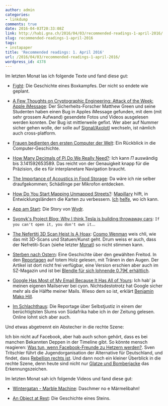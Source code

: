 ```yaml
---
author: admin
categories:
- linkdump
comments: true
date: 2016-04-03T20:33:08Z
link: http://habi.gna.ch/2016/04/03/recommended-readings-1-april-2016/
slug: recommended-readings-1-april-2016
tags:
- instapaper
title: 'Recommended readings: 1. April 2016'
url: /2016/04/03/recommended-readings-1-april-2016/
wordpress_id: 4378
---
```


Im letzten Monat las ich folgende Texte und fand diese gut:





  * [Fight](http://www.nytimes.com/2016/03/28/sports/boxing-youngstown-anthony-taylor-hamzah-aljahmi.html): Die Geschichte eines Boxkampfes. Der nicht so endete wie geplant.


  * [A Few Thoughts on Cryptographic Engineering: Attack of the Week: Apple iMessage](http://blog.cryptographyengineering.com/2016/03/attack-of-week-apple-imessage.html): Der Sicherheits-Forscher Matthew Green und seine Studenten haben einen Bug in Apples iMessage gefunden, mit dem (mit sehr grossem Aufwand) gesendete Fotos und Videos ausgelesen werden konnten. Der Bug ist mittlerweile gefixt. Wer aber auf Nummer sicher gehen wolle, der solle auf [Signal/Axolotl](https://whispersystems.org/) wechseln, ist nämlich auch cross-platform.


  * [Frauen bedienten den ersten Computer der Welt](http://sz-magazin.sueddeutsche.de/texte/anzeigen/43665): Ein Rückblick in die Computer-Geschichte.


  * [How Many Decimals of Pi Do We Really Need?](http://www.jpl.nasa.gov/edu/news/2016/3/16/how-many-decimals-of-pi-do-we-really-need/): Ich kann $\Pi$ auswändig bis 3.141592653589. Das reicht von der Genauigkeit knapp für die Präzision, die es für interplanetare Navigation braucht. 


  * [The Importance of Acoustics in Food Storage](http://www.ediblegeography.com/the-importance-of-acoustics-in-food-storage/): Da wäre ich nie selber draufgekommen; Schädlinge per Mikrofon entdecken.


  * [How Do You Start Mapping Unmapped Streets?](http://kclu.org/post/how-do-you-start-mapping-unmapped-streets): [Mapillary](http://www.mapillary.com/) hilft, in Entwicklungsländern die Karten zu verbessern. [Ich](http://www.mapillary.com/profile/habi) [helfe](https://www.openstreetmap.org/user/habi/history), wo ich kann.


  * [App am Start](http://www.coup-magazin.ch/app-am-start): Die Story von [Wydr](http://www.wydr.co).


  * [Syonyk's Project Blog: Why I think Tesla is building throwaway cars](http://syonyk.blogspot.com/2016/03/is-tesla-building-throwaway-cars.html): `If you can't open it, you don't own it`...


  * [The Nefertiti 3D Scan Heist Is A Hoax](https://cosmowenman.wordpress.com/2016/03/08/the-nefertiti-3d-scan-heist-is-a-hoax/): [Cosmo Wenman](https://cosmowenman.wordpress.com) weis chli, wie das mit 3D-Scans und Statuen/Kunst geht. Drum weiss er auch, dass der Nefretiti-Scan (siehe letzter [Monat](http://habi.gna.ch/2016/03/01/recommended-readings-1-march-2016/)) so nicht stimmen kann.


  * [Sterben nach Ostern](http://reportagen.com/content/sterben-nach-ostern): Eine Geschichte über den gewählten Freitod. In den [Reportagen](http://reportagen.com) auf totem Holz gelesen, mit Tränen in den Augen. Der Artikel ist dort nicht frei verfügbar, eine Version erschien aber auch im SZ-Magazin und ist bei [Blendle für sich lohnende 0.79€ erhältlich](https://blendle.com/i/suddeutsche-zeitung-magazin/die-eltern-gehen-weg/bnl-szmagazin-20160325-150625_die_eltern_gehen_weg).


  * [Google Has Most of My Email Because It Has All of Yours](https://mako.cc/copyrighteous/google-has-most-of-my-email-because-it-has-all-of-yours): Ich hab' ja meinen eigenen Mailserver bei cyon. Nichtsdestotrotz hat Google sicher mehr als die Hälfte meiner Mails. Wieso dem so ist, erklärt [Benjamin Mako Hill](https://mako.cc).


  * [Im Schlachthaus](http://www.tagesanzeiger.ch/ausland/naher-osten-und-afrika/im-schlachthaus/story/13159718): Die Reportage über Selbstjustiz in einem der berüchtigtsten Slums von Südafrika habe ich in der Zeitung gelesen. Online lohnt sich aber auch.



Und etwas abgetrennt ein Abstecher in die rechte Szene:

Ich bin nicht auf Facebook, aber hab auch schon gehört, dass es bei manchen Bekannten Deppen in der Timeline gibt. So könnte mensch reagieren: [Was tun, wenn Facebook-Freunde zu Hetzern werden?](http://www.jetzt.de/rassismus/hetze-bei-facebook). Sven Tritschler führt die Jugendorganisation der Alternative für Deutschland, und findet, dass [Rebellion rechts ist](http://www.jetzt.de/was-ist-rechts/die-junge-alternative). Und dann noch ein kleiner Überblick in die rechte Szene, denn heute sind nicht nur [Glatze und Bomberjacke](http://www.jetzt.de/was-ist-rechts/rechte-in-deutschland-pegida-afd-neonazis) das Erkennungszeichen.

Im letzten Monat sah ich folgende Videos und fand diese gut:





  * [Wintergatan - Marble Machine](https://www.youtube.com/watch?v=IvUU8joBb1Q): Daschmer no e Märmelibahn!


  * [An Object at Rest](https://vimeo.com/126177413): Die Geschichte eines Steins.


